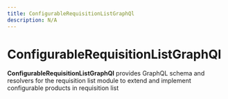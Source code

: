 ```yaml
---
title: ConfigurableRequisitionListGraphQl
description: N/A
---
```


# ConfigurableRequisitionListGraphQl

**ConfigurableRequisitionListGraphQl** provides GraphQL schema and resolvers for the requisition list module to extend and implement configurable products in requisition list
